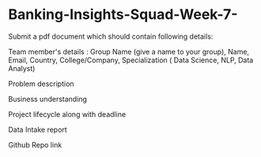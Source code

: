 # Banking-Insights-Squad-Week-7-

Submit a pdf document which should contain following details:

Team member's details : Group Name (give a name to your group), Name, Email, Country, College/Company, Specialization ( Data Science, NLP, Data Analyst)

Problem description

Business understanding

Project lifecycle along with deadline

Data Intake report

Github Repo link
